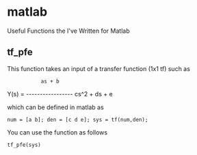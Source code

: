 # matlab

Useful Functions the I've Written for Matlab


## tf_pfe

This function takes an input of a transfer function (1x1 tf) such as

               as + b
Y(s) =   -----------------
           cs^2 + ds + e

which can be defined in matlab as

`
num = [a b];
den = [c d e];
sys = tf(num,den);
`

You can use the function as follows

`
tf_pfe(sys)
`
